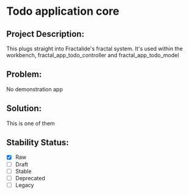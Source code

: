 # Todo application core

## Project Description:

This plugs straight into Fractalide's fractal system. It's used within the workbench, fractal_app_todo_controller and fractal_app_todo_model

## Problem:

No demonstration app

## Solution:

This is one of them

## Stability Status:

- [x] Raw
- [ ] Draft
- [ ] Stable
- [ ] Deprecated
- [ ] Legacy
